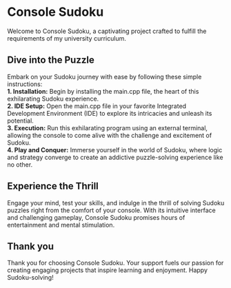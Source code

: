 # Console Sudoku
Welcome to Console Sudoku, a captivating project crafted to fulfill the requirements of my university curriculum.

## Dive into the Puzzle
Embark on your Sudoku journey with ease by following these simple instructions:\
**1. Installation:** Begin by installing the main.cpp file, the heart of this exhilarating Sudoku experience.\
**2. IDE Setup:** Open the main.cpp file in your favorite Integrated Development Environment (IDE) to explore its intricacies and unleash its potential.\
**3. Execution:** Run this exhilarating program using an external terminal, allowing the console to come alive with the challenge and excitement of Sudoku.\
**4. Play and Conquer:** Immerse yourself in the world of Sudoku, where logic and strategy converge to create an addictive puzzle-solving experience like no other.

## Experience the Thrill
Engage your mind, test your skills, and indulge in the thrill of solving Sudoku puzzles right from the comfort of your console. With its intuitive interface and challenging gameplay, Console Sudoku promises hours of entertainment and mental stimulation.

## Thank you
Thank you for choosing Console Sudoku. Your support fuels our passion for creating engaging projects that inspire learning and enjoyment. Happy Sudoku-solving!
